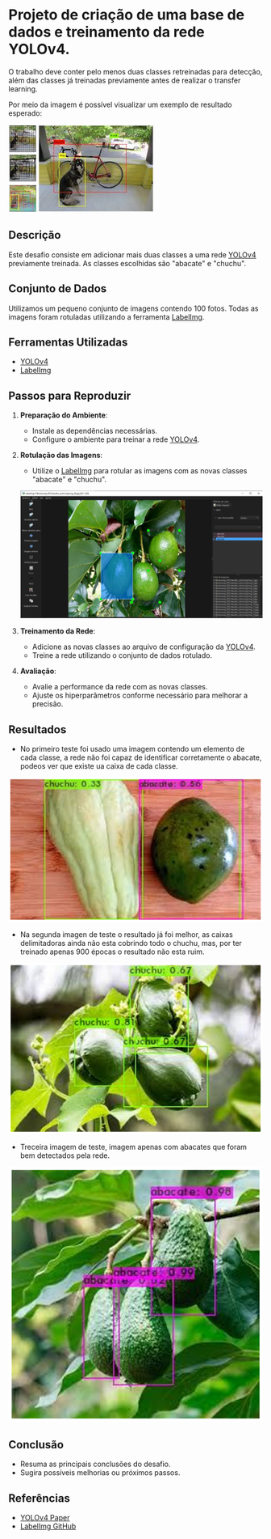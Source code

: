 # Projeto de criação de uma base de dados e treinamento da rede YOLOv4.
O trabalho deve conter pelo menos duas classes retreinadas para detecção, além das classes já treinadas previamente antes de realizar o transfer learning.

Por meio da imagem é possível visualizar um exemplo de resultado esperado:

![img](imagens/yolo.jpeg)

## Descrição
Este desafio consiste em adicionar mais duas classes a uma rede [YOLOv4](https://docs.ultralytics.com/pt/models/yolov4/#what-are-bag-of-freebies-in-the-context-of-yolov4) previamente treinada. As classes escolhidas são "abacate" e "chuchu".

## Conjunto de Dados
Utilizamos um pequeno conjunto de imagens contendo 100 fotos. Todas as imagens foram rotuladas utilizando a ferramenta [LabelImg](https://github.com/tzutalin/labelImg).

## Ferramentas Utilizadas
- [YOLOv4](https://docs.ultralytics.com/pt/models/yolov4/#what-are-bag-of-freebies-in-the-context-of-yolov4)
- [LabelImg](https://github.com/tzutalin/labelImg)

## Passos para Reproduzir
1. **Preparação do Ambiente**:
    - Instale as dependências necessárias.
    - Configure o ambiente para treinar a rede [YOLOv4](https://docs.ultralytics.com/pt/models/yolov4/#what-are-bag-of-freebies-in-the-context-of-yolov4).

2. **Rotulação das Imagens**:
    - Utilize o [LabelImg](https://github.com/tzutalin/labelImg) para rotular as imagens com as novas classes "abacate" e "chuchu".

    ![fig](imagens/l_img.JPG)

3. **Treinamento da Rede**:
    - Adicione as novas classes ao arquivo de configuração da [YOLOv4](https://docs.ultralytics.com/pt/models/yolov4/#what-are-bag-of-freebies-in-the-context-of-yolov4).
    - Treine a rede utilizando o conjunto de dados rotulado.

4. **Avaliação**:
    - Avalie a performance da rede com as novas classes.
    - Ajuste os hiperparâmetros conforme necessário para melhorar a precisão.

## Resultados
- No primeiro teste foi usado uma imagem contendo um elemento de cada classe, a rede não foi capaz de identificar corretamente o abacate, podeos ver que existe ua caixa de cada classe.

![teste1](imagens/teste1.png)

- Na segunda imagen de teste o resultado já foi melhor, as caixas delimitadoras ainda não esta cobrindo todo o chuchu, mas, por ter treinado apenas 900 épocas o resultado não esta ruim.

![teste2](imagens/teste2.png)

- Treceira imagem de teste, imagem apenas com abacates que foram bem detectados pela rede.

![teste3](imagens/teste3.png)

## Conclusão
- Resuma as principais conclusões do desafio.
- Sugira possíveis melhorias ou próximos passos.

## Referências
- [YOLOv4 Paper](https://arxiv.org/abs/2004.10934)
- [LabelImg GitHub](https://github.com/tzutalin/labelImg)
